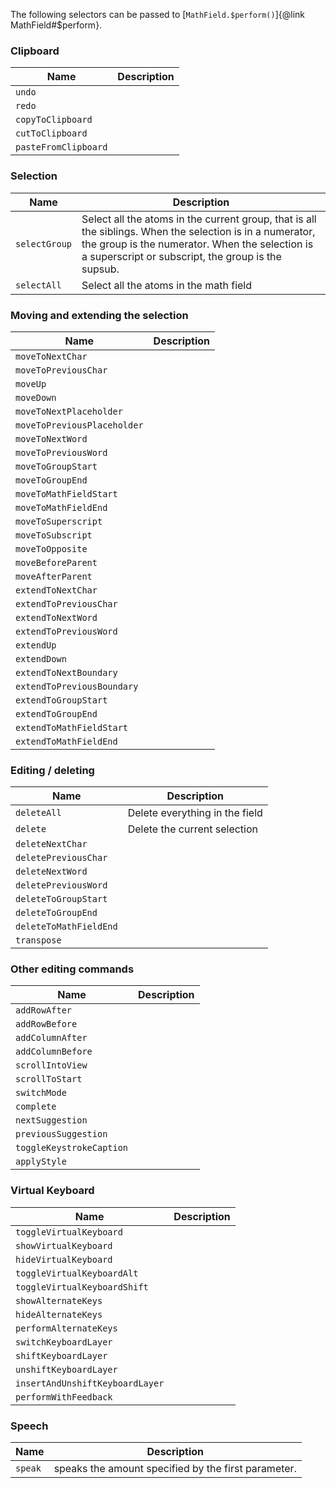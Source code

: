 The following selectors can be passed to [`MathField.$perform()`]{@link MathField#$perform}.

### Clipboard 

| Name                 | Description               |
| --------------------- | ------------------------- |
| `undo` | |
| `redo` | |
| `copyToClipboard` | |
| `cutToClipboard` | |
| `pasteFromClipboard` | |

### Selection 

| Name                 | Description               |
| --------------------- | ------------------------- |
| `selectGroup` | Select all the atoms in the current group, that is all the siblings. When the selection is in a numerator, the group is the numerator. When the selection is a superscript or subscript, the group is the supsub.|
| `selectAll` | Select all the atoms in the math field|


### Moving and extending the selection

| Name                 | Description               |
| --------------------- | ------------------------- |
| `moveToNextChar` | |
| `moveToPreviousChar` | |
| `moveUp` | |
| `moveDown` | |
| `moveToNextPlaceholder` | |
| `moveToPreviousPlaceholder` | |
| `moveToNextWord` | |
| `moveToPreviousWord` | |
| `moveToGroupStart` | |
| `moveToGroupEnd` | |
| `moveToMathFieldStart` | |
| `moveToMathFieldEnd` | |
| `moveToSuperscript` | |
| `moveToSubscript` | |
| `moveToOpposite` | |
| `moveBeforeParent` | |
| `moveAfterParent` | |
| `extendToNextChar` | |
| `extendToPreviousChar` | |
| `extendToNextWord` | |
| `extendToPreviousWord` | |
| `extendUp` | |
| `extendDown` | |
| `extendToNextBoundary` | |
| `extendToPreviousBoundary` | |
| `extendToGroupStart` | |
| `extendToGroupEnd` | |
| `extendToMathFieldStart` | |
| `extendToMathFieldEnd` | |

### Editing / deleting

| Name                 | Description               |
| --------------------- | ------------------------- |
| `deleteAll` | Delete everything in the field |
| `delete` | Delete the current selection |
| `deleteNextChar` | |
| `deletePreviousChar` | |
| `deleteNextWord` | |
| `deletePreviousWord` | |
| `deleteToGroupStart` | |
| `deleteToGroupEnd` | |
| `deleteToMathFieldEnd` | |
| `transpose` | |


### Other editing commands

| Name                 | Description               |
| --------------------- | ------------------------- |
| `addRowAfter` | |
| `addRowBefore` | |
| `addColumnAfter` | |
| `addColumnBefore` | |
| `scrollIntoView` | |
| `scrollToStart` | |
| `switchMode` | |
| `complete` | |
| `nextSuggestion` | |
| `previousSuggestion` | |
| `toggleKeystrokeCaption` | |
| `applyStyle` | |

### Virtual Keyboard

| Name                 | Description               |
| --------------------- | ------------------------- |
| `toggleVirtualKeyboard` | |
| `showVirtualKeyboard` | |
| `hideVirtualKeyboard` | |
| `toggleVirtualKeyboardAlt` | |
| `toggleVirtualKeyboardShift` | |
| `showAlternateKeys` | |
| `hideAlternateKeys` | |
| `performAlternateKeys` | |
| `switchKeyboardLayer` | |
| `shiftKeyboardLayer` | |
| `unshiftKeyboardLayer` | |
| `insertAndUnshiftKeyboardLayer` | |
| `performWithFeedback` | |


### Speech

| Name                 | Description               |
| --------------------- | ------------------------- |
| `speak` | speaks the amount specified by the first parameter. |
